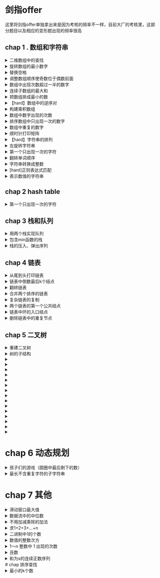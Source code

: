 
# 剑指offer

这里将剑指offer单独拿出来是因为考核的频率不一样，目前大厂的考核里，这部分题目以及相应的变形题出现的频率很高

## chap 1 . 数组和字符串

<details>
<summary> 二维数组中的查找</summary>

**描述**
        
在一个二维数组array中（每个一维数组的长度相同），每一行都按照从左到右递增的顺序排序，每一列都按照从上到下递增的顺序排序。请完成一个函数，输入这样的一个二维数组和一个整数，判断数组中是否含有该整数。
    [
    [1,2,8,9],
    [2,4,9,12],
    [4,7,10,13],
    [6,8,11,15]
    ]
    给定 target = 7，返回 true。
    给定 target = 3，返回 false。
    0 <= array.length <= 500
    0 <= array[0].length <= 500
    你能给出时间复杂度为O(m+n) 的解法吗？（n,m为矩阵的长和宽）

+ 示例1
 
    输入：
    7,[[1,2,8,9],[2,4,9,12],[4,7,10,13],[6,8,11,15]]

    返回值：true

   说明：存在7，返回true

+ 示例2

    输入：
    3,[[1,2,8,9],[2,4,9,12],[4,7,10,13],[6,8,11,15]]
    
    返回值：
    false
 
    说明：
        不存在3，返回false 

**思路**
其实这是个二维情况下的二分法，一般我们的一维情况下，二分法直接找的是数组中间的那个位置，但是现在在二维空间中，怎么找到中间那个位置呢？由于该二维数组具有规律性，从左到右逐渐变大，从上到下逐渐变大，因此我们可以类比，中间的那个位置其实就是在整个数组的最右上角的那个位置。有了这个关键点之后，后续的做法就和一维数组下的二分查找很类似了。算法的空间复杂度O(1),时间复杂度O(n+m)

**题解代码：**
```
 class Solution {
 public:
     bool Find(int target, vector > array) {
         int rows = array.size();
         if(rows == 0) {
             return true;
         }
         int cols = array[0].size();
         int i = 0,j = cols - 1;
         while(j >=0 && i < rows) {
             if(array[i][j] == target) {
                 return true;
             } else if(array[i][j] > target){
                 --j;
             } else {
                 ++i;
             }
         }
         return false;
     }
 };
 
```
</details>

<details>
<summary>旋转数组的最小数字</summary>
把一个数组最开始的若干个元素搬到数组的末尾，我们称之为数组的旋转。输入一个递增排序的数组的一个旋转，输出旋转数组的最小元素。例如，数组 [3,4,5,1,2] 为 [1,2,3,4,5] 的一个旋转，该数组的最小值为1。  

示例 1：

输入：[3,4,5,1,2]
输出：1
示例 2：

输入：[2,2,2,0,1]
输出：0

**思路**
我们考虑数组中的最后一个元素 x：在最小值右侧的元素，它们的值一定都小于等于 x；而在最小值左侧的元素，它们的值一定都大于等于 x。因此，我们可以根据这一条性质，通过二分查找的方法找出最小值。

在二分查找的每一步中，左边界为low，右边界为high，区间的中点为 pivot，最小值就在该区间内。我们将中轴元素 numbers[pivot] 与右边界元素 numbers[high] 进行比较，可能会有以下的三种情况：

第一种情况是 numbers[pivot]< numbers[high]。如下图所示，这说明numbers[pivot] 是最小值右侧的元素，因此我们可以忽略二分查找区间的右半部分。

第二种情况是 numbers[pivot]>numbers[high]。如下图所示，这说明 numbers[pivot] 是最小值左侧的元素，因此我们可以忽略二分查找区间的左半部分。

第三种情况是 numbers[pivot]==numbers[high]。如下图所示，由于重复元素的存在，我们并不能确定 numbers[pivot] 究竟在最小值的左侧还是右侧，因此我们不能莽撞地忽略某一部分的元素。我们唯一可以知道的是，由于它们的值相同，所以无论 numbers[high] 是不是最小值，都有一个它的「替代品」numbers[pivot]，因此我们可以忽略二分查找区间的右端点。


```
class Solution {
public:
    int minArray(vector<int>& numbers) {
        int low = 0;
        int high = numbers.size() - 1;
        //用开区间法，左闭右开
        while (low < high) {
            int pivot = low + (high - low) / 2;
            if (numbers[pivot] < numbers[high]) {
                high = pivot;
            }
            else if (numbers[pivot] > numbers[high]) {
                low = pivot + 1;
            }
            else {//这里主要是重复的元素出现的情况
                high -= 1;
            }
        }
        return numbers[low];
    }
};

```
</details>


<details>
<summary> 替换空格</summary>

**描述**

    请实现一个函数，将一个字符串中的每个空格替换成“%20”。例如，当字符串为We Are Happy.则经过替换之后的字符串为We%20Are%20Happy。
    给定的字符串长度不超过100。保证字符串中的字符为大写英文字母、小写英文字母和空格中的一种。
**示例1**
+ 输入：
        "We Are Happy"
+ 返回值：
        "We%20Are%20Happy"

**思路**

步骤为：扩容，移动。第一步扩容，可以再原数组中，也可以开辟一个新的string，个人觉得开辟一个新的string更省事些，先查看一下数组中的空格个数，然后在数组的末尾扩充相应的空间，此时遍历一遍，O(n)的复杂度。此时肯定不能从头开始移动，因为新增的空格是在后面，因而从后面往前进行移动。又是一个O(n)的时间复杂度。

**题解代码：**

```
    string replaceSpace(string s) {
         // write code here
         string ans;
         for(auto &c : s) {
             if(c == ' ') {
                 ans.append("%20");
             } else {
                 ans.push_back(c);
             }
         }
         return ans;
     }
     
```
</details>
<details>
<summary> 调整数组顺序使奇数位于偶数前面</summary>

**描述**

    输入一个整数数组，实现一个函数来调整该数组中数字的顺序，使得所有的奇数位于数组的前半部分，所有的偶数位于数组的后半部分，并保证奇数和奇数，偶数和偶数之间的相对位置不变。

**示例1**
+ 输入：
    [1,2,3,4]
+ 返回值
    [1,3,2,4]

**示例2**

+ 输入：
        [2,4,6,5,7]
+ 返回值：
        [5,7,2,4,6]
    
**思路：** 如果该题没有要保序，那么其实代码可以如下，和颜色分类的题目是类似的，但是这样的交换其实是不保序的，时间复杂度O(n),空间复杂度O(1)：
```
 class Solution {
 public:
 vector<int> exchange(vector<int>& nums) {
    int count = 0;
    for(int i = 0;i < nums.size();++i) {
        if(nums[i] %2 ) {
            swap(nums[count++],nums[i]);
        }
    }
    return nums;
    }
 };

``` 
    保序的情况，本题的核心在于一个思想，其实就是元素应该放置的位置，原本应该放置的位置，这个核心的思路就是冒泡排序中核心的思路。和颜色分类的问题也是类似的，这类问题本质来说就是按着原有的顺序进行排序。因为冒泡排序是保序的，所以直接拿过来用。这里有个trick，就是可以利用标志法来做冒泡，算法复杂度是O(n^2)。
    题解一：
```
    vector reOrderArray(vector& array) {
        // write code here
        int len = array.size();
        bool flag = true;
        while(flag) {
            flag = false;
            for(int i = 1;i < len ;++i) {
                //if(array[i-1] > array[i] ) {原始冒泡排序的判断条件
                if (array[i -1] % 2 == 0 && array[i] %2) {
                    flag = true;
                    swap(array[i-1],array[i]);
                }
            }
        }
        return array;
    }

    当然如果只关注时间复杂度的话，本题最简单的还是直接开辟出一个新的数组，时间复杂度O(n)，空间复杂度O(n)：
    vector reOrderArray(vector& array) {
        // write code here
        vector<int> ans;
        for(int i = 0;i < array.size();++i) {
            if(array[i] % 2 ) {
                ans.push_back(array[i]);
            }
        }
        for(int i = 0;i < array.size();++i) {
            if(array[i] % 2 == 0) {
                ans.push_back(array[i]);
            }
        }
        return ans;
    }
     
```
</details>

<details>
<summary>数组中出现次数超过一半的数字</summary>

数组中有一个数字出现的次数超过数组长度的一半，请找出这个数字。

你可以假设数组是非空的，并且给定的数组总是存在多数元素。

 
+ 示例 1:

    输入: [1, 2, 3, 2, 2, 2, 5, 4, 2]
输出: 2

限制：

1 <= 数组长度 <= 50000

```
class Solution {
public:
    int majorityElement(vector<int>& nums) {
        int len = nums.size();
        unordered_map<int,int> mp;
        for(int i = 0;i < len;++i) {
            mp[nums[i]]++;
            if(mp[nums[i]] > len / 2) {
                return nums[i];
            } 
        }
        return -1;
    }
};

```

</details>



<details>

<summary>连续子数组的最大和</summary>
输入一个整型数组，数组中的一个或连续多个整数组成一个子数组。求所有子数组的和的最大值。

要求时间复杂度为O(n)。

+ 示例1:

    输入: nums = [-2,1,-3,4,-1,2,1,-5,4]
    输出: 6
    解释: 连续子数组 [4,-1,2,1] 的和最大，为 6。
 
+ 提示：

    1 <= arr.length <= 10^5
    -100 <= arr[i] <= 100
**思路**
本题的解法很多，可以利用动态规划，也可以利用贪心

```
//贪心的解法
class Solution {
public:
    int maxSubArray(vector<int>& nums) {
        int len = nums.size();
        int max_val = INT_MIN;
        int sum = 0;
        for(int j =0;j < len;++j) {
            sum += nums[j];
            if(sum < nums[j]) {//一旦出现往右加，反而比原来的少，就直接以后续的值为结果
                sum = nums[j];
            } 
            max_val = sum > max_val ? sum : max_val;
        }
        return max_val;
    }
};

```

</details>


<details>
<summary>把数组排成最小的数</summary>
输入一个正整数数组，把数组里所有数字拼接起来排成一个数，打印能拼接出的所有数字中最小的一个。例如输入数组{3，32，321}，则打印出这三个数字能排成的最小数字为321323。

**思路**
本质上讲这个题目就是要做排序，只不过这里的排序需要题目要求的来

```
//利用sort函数，然后定义我们自己的排序
class Solution {
public:
    string minNumber(vector<int>& nums) {
        int len = nums.size();
        if(len == 0) {
            return "";
        }
        sort(nums.begin(),nums.end(),[] (int a,int b) {
            string A = std::to_string(a) + std::to_string(b);
            string B = std::to_string(b) + std::to_string(a);
            return A < B ;
        });
        string res;
        for(auto & num: nums) {
            res += std::to_string(num);
        }
        return res;
    }

};
//思路2，自己写快速排序的代码，然后再进行修改
```

</details>

<details>
<summary>【hard】数组中的逆序对</summary>
在数组中的两个数字，如果前面一个数字大于后面的数字，则这两个数字组成一个逆序对。输入一个数组,求出这个数组中的逆序对的总数P。并将P对1000000007取模的结果输出。 即输出P%1000000007。

+ 示例 1:

    输入: [7,5,6,4]
    输出: 5

输入描述：

题目保证输入的数组中没有的相同的数字

数据范围：

对于%50的数据,size<=10^4
对于%75的数据,size<=10^5
对于%100的数据,size<=2*10^5

**思路**
分治思想，采用归并排序的思路来处理，如下图，先分后治：

![分治法](https://github.com/facss/lzy2lcyDocs/blob/master/%E6%95%B0%E6%8D%AE%E7%BB%93%E6%9E%84%E5%92%8C%E7%AE%97%E6%B3%95/imgs/basis_35_1.png)

![basis_35_1.png](https://i.loli.net/2021/09/21/lmMUKTg9ecYdzf3.png)

先把数组分解成两个长度为2的子数组，再把这两个子数组分解成两个长度为1的子数组。接下来一边合并相邻的子数组，一边统计逆序对的数目。在第一对长度为1的子数组{7}、{5}中7>5，因此（7,5）组成一个逆序对。同样在第二对长度为1的子数组{6}，{4}中也有逆序对（6,4），由于已经统计了这两对子数组内部的逆序对，因此需要把这两对子数组进行排序，避免在之后的统计过程中重复统计。

```
class Solution {
public:
    int InversePairs(vector<int> data) {
        if(data.size() == 0){
            return 0;
        }
        // 排序的辅助数组
        vector<int> copy;
        for(int i = 0; i < data.size(); ++i){
            copy.push_back(data[i]);
        }
        return InversePairsCore(data, copy, 0, data.size() - 1) % 1000000007;
    }
    long InversePairsCore(vector<int> &data, vector<int> &copy, int begin, int end){
        // 如果指向相同位置，则没有逆序对。
        if(begin == end){
            copy[begin] = data[end];
            return 0;
        }
        // 求中点
        int mid = (end + begin) >> 1;
        // 使data左半段有序，并返回左半段逆序对的数目
        long leftCount = InversePairsCore(copy, data, begin, mid);
        // 使data右半段有序，并返回右半段逆序对的数目
        long rightCount = InversePairsCore(copy, data, mid + 1, end);
        
        int i = mid; // i初始化为前半段最后一个数字的下标
        int j = end; // j初始化为后半段最后一个数字的下标
        int indexcopy = end; // 辅助数组复制的数组的最后一个数字的下标
        long count = 0; // 计数，逆序对的个数，注意类型
        
        while(i >= begin && j >= mid + 1){
            if(data[i] > data[j]){//进行合并的时候需要计算一下逆序的结果
                copy[indexcopy--] = data[i--];//在进行右边的数据合并的时候要记得把逆序数加和
                count += j - mid;//利用下标进行累加
            }
            else{
                copy[indexcopy--] = data[j--];
            }
        }
        //一旦出现前面的数组比后面的数组长，则把剩余的结果拷贝过去
        for(;i >= begin; --i){
            copy[indexcopy--] = data[i];
        }
        //这里是后面的数组比前面的数组长
        for(;j >= mid + 1; --j){
            copy[indexcopy--] = data[j];
        }
        return leftCount + rightCount + count;
    }
};

```
</details>

<details>
<summary>构建乘积数组</summary>
给定一个数组A[0,1,...,n-1],请构建一个数组B[0,1,...,n-1],其中B中的元素B[i]=A[0]*A[1]*...*A[i-1]*A[i+1]*...*A[n-1]。不能使用除法。

**思路**
本题可以绘制相应的二纬表格进行推理,构造出来两个数组，然后分别相乘即可。

```
class Solution {
public:
    vector<int> constructArr(vector<int>& a) {
        int len = a.size();
        if(len == 0) {
            return {};
        }
        vector<int> arr1(a.begin(),a.end()),arr2(a.begin(),a.end()),res;
        arr1[0] = 1;
        arr2[len - 1] = 1;
        for(int i = 1;i < len ;++i) {
            arr1[i] = arr1[i-1] * a[i-1];
            arr2[len - 1 - i] = arr2[len - i] * a[len - i];
        }

        for(int i = 0;i < len;++i) {
            res.push_back(arr1[i] * arr2[i]);
        }
        return res;
    }
};

```
</details>

<details>
<summary>数组中数字出现的次数</summary>

一个整型数组 nums 里除两个数字之外，其他数字都出现了两次。请写程序找出这两个只出现一次的数字。要求时间复杂度是O(n)，空间复杂度是O(1)。
 
示例 1：

输入：nums = [4,1,4,6]
输出：[1,6] 或 [6,1]
示例 2：

输入：nums = [1,2,10,4,1,4,3,3]
输出：[2,10] 或 [10,2]
**思路**
让我们先来考虑一个比较简单的问题：
如果除了一个数字以外，其他数字都出现了两次，那么如何找到出现一次的数字？
答案很简单：全员进行异或操作即可。考虑异或操作的性质：对于两个操作数的每一位，相同结果为 00，不同结果为 11。那么在计算过程中，成对出现的数字的所有位会两两抵消为 00，最终得到的结果就是那个出现了一次的数字。
那么这一方法如何扩展到找出两个出现一次的数字呢？
如果我们可以把所有数字分成两组，使得：
两个只出现一次的数字在不同的组中；
相同的数字会被分到相同的组中。
那么对两个组分别进行异或操作，即可得到答案的两个数字。这是解决这个问题的关键。
那么如何实现这样的分组呢？

​
在实际操作的过程中，我们拿到序列的异或和 xx之后，对于这个「位」是可以任取的，只要它满足 x_i = 1x 
i=1。但是为了方便，这里的代码选取的是「不为 00 的最低位」，当然你也可以选择其他不为 0 的位置。


**算法**

先对所有数字进行一次异或，得到两个出现一次的数字的异或值。
在异或结果中找到任意为 1 的位。

根据这一位对所有的数字进行分组。

在每个组内进行异或操作，得到两个数字。

```
class Solution {
public:
    vector<int> singleNumbers(vector<int>& nums) {
        int ret = 0;
        for (int n : nums)
            ret ^= n;//全员亦或，找到目标的a和b的亦或结果
        int div = 1;
        while ((div & ret) == 0)//二进制中，找到第一位不是0的，核心要点就是要区分出b和a
            div <<= 1;
        int a = 0, b = 0;
        for (int n : nums)//最后再根据该位是否为0将全员分为两组
            if (div & n)
                a ^= n;
            else
                b ^= n;
        return vector<int>{a, b};
    }
};


```

变形题：在一个数组 nums 中除一个数字只出现一次之外，其他数字都出现了三次。请找出那个只出现一次的数字。

+ 示例 1：

    输入：nums = [3,4,3,3]
    输出：4
    
+ 示例 2：

    输入：nums = [9,1,7,9,7,9,7]
    输出：1

```
class Solution {
public:
    int singleNumber(vector<int>& nums) {
        unordered_map<int,int> mp;
        for(auto& num : nums) {
            mp[num]++;
        }
        for(auto& [k,v]: mp) {
            if(v == 1) {
                return k;
            } 
        }
        return -1;
    }
};

```
</details>
<details>

<summary>排序数组中只出现一次的数字</summary>

给定一个只包含整数的有序数组 nums ，每个元素都会出现两次，唯有一个数只会出现一次，请找出这个唯一的数字。

+ 示例 1:

    输入: nums = [1,1,2,3,3,4,4,8,8]
    输出: 2

+ 示例 2:

输入: nums =  [3,3,7,7,10,11,11]
输出: 10

提示:

1 <= nums.length <= 105
0 <= nums[i] <= 105

```
O(n)的解法,利用亦或
class Solution {
public:
    int singleNonDuplicate(vector<int>& nums) {
        int ret = 0;
        for(auto & num : nums) {
            ret ^= num;
        }
        return ret;
    }
};
```
![tupian](https://pic.leetcode-cn.com/1630467212-hQBvAE-3c432ff0c7741e9f215c187bdd326da.jpg)

要求O(logn)时间复杂度，就用二分查找，不过这里的二分要按照两个数字作为一对，因为由于单个数字的介入，导致了数据出现了一对中有不一致的情况，如果没有单个数字，那么每一对数据都是完全一样的，也即是说我们只要找到了不一致的第一对数组，就可以得到结果。
```
class Solution {
public:
    int singleNonDuplicate(vector<int>& nums) {
        int len = nums.size();
        int left = 0, right = len / 2 -1 ;//这里是以一对作为一组元素
        while(left <= right) {//利用闭区间来做
            int mid = left + (right - left) / 2;
            int i = 2 * mid;//一对数据的左边
            if(nums[i] != nums[i + 1]) {
                if(i == 0 || nums[i-1] == nums[i-2]) {//找到了第一个不同的位置
                    return nums[i];
                }
                right = mid - 1;
            } else {
                left = mid + 1;
            }
        }
        return nums.back();
    }
};
```
</details>

<details>
<summary>数组中重复的数字</summary>
找出数组中重复的数字。


在一个长度为 n 的数组 nums 里的所有数字都在 0～n-1 的范围内。数组中某些数字是重复的，但不知道有几个数字重复了，也不知道每个数字重复了几次。请找出数组中任意一个重复的数字。

示例 1：

输入：
[2, 3, 1, 0, 2, 5, 3]
输出：2 或 3 

```
class Solution {
public:
    int countRange(vector<int> nums, int left,int right) {
        int len = nums.size();
        if(len== 0) {
            return 0;
        }
        int count = 0;
        for(int i =0;i < len;++i) {
            if(nums[i] >= left && nums[i] <= right) {
                ++count;
            }
        }
        return count;
    }
    int findRepeatNumber(vector<int>& nums) {
        //题解1，要求时间最佳，空间次要，数组位置不可移动，则用hashmap, 时间复杂度o(n),空间复杂度o(n)
        /*
        unordered_map<int,int> mp;
        for(auto& num:nums) {
            if(mp.count(num)) {
                return num;
            } else {
                mp[num]++;
            }
        }
        return -1;
        */
        //解法2，要求空间最佳，时间不能太差，数组位置可移动，先用排序，再判断相邻的元素是否想相等
        //时间复杂度o(nlogn),空间复杂度o(1)
        /*
        sort(nums.begin(),nums.end());
        for(int i = 0;i < nums.size()-1; ++i) {
            if(nums[i] == nums[i+1] ) {
                return nums[i];
            }
        }
        return -1;*/
        //解法3.空间复杂度o(1),时间复杂度o(n),数组可以移动，不用额外分配内存
        //i表示索引下标就是应该放置的位置， nums[i]表示数组索引下的元素，nums[nums[i]]表示数组nums[i]应该放置的位置
        //nums[i]是自家的萝卜，nums[nums[i]]是别人家的萝卜,i是原本自家的萝卜应该有的样子
        /*
        for(int i = 0;i < nums.size();++i) {
            while(nums[i] != i) {
                if(nums[i] == nums[nums[i]]) {
                    return nums[i];
                }
                swap(nums[i],nums[nums[i]]);
            }
        }
        return -1;
        */
        //解法4.如果要求空间复杂度o(1)，空间复杂度O(nlogn),不能移动数组,用二分法
        int left = 1,right = nums.size() - 1;
        while(left <= right) {
            int mid = ((right - left) >> 1) + left;
            int count = countRange(nums,left,mid);
            if(left == right) {
                if(count > 1) {
                    return left;
                } else {
                    break;
                }
            }
            if(count > (mid - left + 1)) {
                right = mid;
            } else {
                left = mid + 1;
            }
        }
        return -1;
         
    }
};
```
</details>

<details>
<summary> 顺时针打印矩阵</summary>

**描述**

输入一个矩阵，按照从外向里以顺时针的顺序依次打印出每一个数字，例如，如果输入如下4 X 4矩阵：
        [[1,2,3,4],[5,6,7,8],[9,10,11,12],[13,14,15,16]]
    则依次打印出数字
        [1,2,3,4,8,12,16,15,14,13,9,5,6,7,11,10]
**示例1**

+ 输入：

    [[1,2],[3,4]]

+ 返回值：

    [1,2,4,3]

思路：本题主要就是一个模拟过程，首先需要注意的是数据的规模问题，有些情况是可能出现一行或者一列的，实际上出现逆向遍历是因为出现了多行或者多列的情况，例如从右到左是因为出现了多行的情况，以及从下到上是因为出现了多列，那么一旦只有一行，那么就无需从下到上，只有一列也不需要反向再回去从右到左。整体遍历的时候需要注意边界的情况。
    题解代码:
```
class Solution {
public:
    vector printMatrix(vector > matrix) {
        int rows = matrix.size();
        if(rows == 0) {
            return {};
        }
        int cols = matrix[0].size();
        vector<int> res;
        if(rows == 0 || cols == 0) {
            return res;
        }
        int left = 0,right = cols - 1,top = 0,bottom = rows - 1;
        while(left <= right && top <= bottom) {
            //left to right,区间范围[left,right]
            for(int i = left;i <= right;++i) {
                res.push_back(matrix[top][i]);
            }
            //top to bottom 区间范围(top,bottom]
            for(int i = top + 1;i <= bottom;++i) {
                res.push_back(matrix[i][right]);
            }
            //right to left 区间范围 (right,left]
            if (top != bottom) {//避免
                for(int i = right - 1;i >= left;--i) {
                    res.push_back(matrix[bottom][i]);
                    }
            }
            //bottom to top (bottom,top)
            if (left != right) {
                for(int i = bottom - 1;i > top;--i) {
                    res.push_back(matrix[i][left]);
                    }
            }
            ++top;++left;--right;--bottom;        
        }
        return res;
    }
};
     
```  
</details>

<details>
<summary>【hard】字符串的排列</summary>
输入一个字符串，打印出该字符串中字符的所有排列。

你可以以任意顺序返回这个字符串数组，但里面不能有重复元素。

+ 示例:

    输入：s = "abc"
    输出：["abc","acb","bac","bca","cab","cba"]

**需要用到回溯法**

```
class Solution {
public:
    vector<string> rec;
    vector<int> vis;

    void backtrack(const string& s, int i, int n, string& perm) {
        if (i == n) {
            rec.push_back(perm);
            return;
        }
        for (int j = 0; j < n; j++) {
            if (vis[j] || (j > 0 && !vis[j - 1] && s[j - 1] == s[j])) {
                continue;
            }
            vis[j] = true;
            perm.push_back(s[j]);
            backtrack(s, i + 1, n, perm);
            perm.pop_back();
            vis[j] = false;
        }
    }

    vector<string> permutation(string s) {
        int n = s.size();
        vis.resize(n);
        sort(s.begin(), s.end());
        string perm;
        backtrack(s, 0, n, perm);
        return rec;
    }
};
```
</details>

<details>
<summary>左旋转字符串</summary>

字符串的左旋转操作是把字符串前面的若干个字符转移到字符串的尾部。请定义一个函数实现字符串左旋转操作的功能。比如，输入字符串"abcdefg"和数字2，该函数将返回左旋转两位得到的结果"cdefgab"。

+ 示例 1：

    输入: s = "abcdefg", k = 2
    输出: "cdefgab"

+ 示例 2：

    输入: s = "lrloseumgh", k = 6
    输出: "umghlrlose"

```
class Solution {
public:
    string reverseLeftWords(string s, int n) {
        reverse(s.begin(),s.begin() + n);
        reverse(s.begin() + n,s.end());
        reverse(s.begin(),s.end());
        return s;
    }
};
```

</details>

<details>
<summary>第一个只出现一次的字符</summary>
在字符串 s 中找出第一个只出现一次的字符。如果没有，返回一个单空格。 s 只包含小写字母。

示例 1:

输入：s = "abaccdeff"
输出：'b'
示例 2:

输入：s = "" 
输出：' '

```
class Solution {
public:
    char firstUniqChar(string s) {
        unordered_map<char,int> mp;
        for(auto & c : s) {
            mp[c]++;
        }
        for(auto & c : s) {
            if(mp[c] == 1) {
                return c;
            }
        }
        return ' ';
    }
};
```
</details>

<details>
<summary>翻转单词顺序</summary>
输入一个英文句子，翻转句子中单词的顺序，但单词内字符的顺序不变。为简单起见，标点符号和普通字母一样处理。例如输入字符串"I am a student. "，则输出"student. a am I"。

+ 示例 1：

    输入: "the sky is blue"
    输出: "blue is sky the"
+ 示例 2：

    输入: "  hello world!  "
    输出: "world! hello"
    解释: 输入字符串可以在前面或者后面包含多余的空格，但是反转后的字符不能包括。
+ 示例 3：

    输入: "a good   example"
    输出: "example good a"
    解释: 如果两个单词间有多余的空格，将反转后单词间的空格减少到只含一个。

```
class Solution {
public:
    string reverseWords(string s) {
        stack<string> st;
        int len = s.size();
        string tmp_s;
        for(int i = 0;i <= len;++i) {   
            if(s[i] != ' ' && s[i] != '\0') {
                tmp_s += s[i];
            } else {
                st.push(tmp_s);
                tmp_s="";
            }
        }
        string res;
        while(!st.empty()) {
            string ss = st.top();
            if (ss=="") {
                st.pop();
                continue;
            }
            res += ss + ' ';
            st.pop();
        }
        res.pop_back();
        return res;
    }
};
```
</details>

<details>
<summary>字符串转换成整数</summary>
写一个函数 StrToInt，实现把字符串转换成整数这个功能。不能使用 atoi 或者其他类似的库函数。 

首先，该函数会根据需要丢弃无用的开头空格字符，直到寻找到第一个非空格的字符为止。

当我们寻找到的第一个非空字符为正或者负号时，则将该符号与之后面尽可能多的连续数字组合起来，作为该整数的正负号；假如第一个非空字符是数字，则直接将其与之后连续的数字字符组合起来，形成整数。

该字符串除了有效的整数部分之后也可能会存在多余的字符，这些字符可以被忽略，它们对于函数不应该造成影响。

注意：假如该字符串中的第一个非空格字符不是一个有效整数字符、字符串为空或字符串仅包含空白字符时，则你的函数不需要进行转换。

在任何情况下，若函数不能进行有效的转换时，请返回 0。

说明：

假设我们的环境只能存储 32 位大小的有符号整数，那么其数值范围为 [−231,  231 − 1]。如果数值超过这个范围，请返回  INT_MAX (231 − 1) 或 INT_MIN (−231) 。

+ 示例 1:

    输入: "42"
    输出: 42
+ 示例 2:

    输入: "   -42"
    输出: -42
    解释: 第一个非空白字符为 '-', 它是一个负号。
         我们尽可能将负号与后面所有连续出现的数字组合起来，最后得到 -42 。
+ 示例 3:

    输入: "4193 with words"
    输出: 4193
    解释: 转换截止于数字 '3' ，因为它的下一个字符不为数字。
+ 示例 4:

    输入: "words and 987"
    输出: 0
    解释: 第一个非空字符是 'w', 但它不是数字或正、负号。
        因此无法执行有效的转换。
+ 示例 5:

    输入: "-91283472332"
    输出: -2147483648
    解释: 数字 "-91283472332" 超过 32 位有符号整数范围。 
         因此返回 INT_MIN (−231) 。

```
class Solution {
public:
    int strToInt(string str) {
        if(str.empty()) return 0;
        if(str[0] >= 'a' && str[0] <= 'z') {
            return 0;
        }
        int i = 0;//索引下标
        long res = 0;
        //空格
        while(str[i] == ' ') {
            ++i;
        }
        int sign = 1;
        //负号
        if(str[i] == '-') {
            sign = -1;
            ++i;
        } else if (str[i] == '+') {//正符号
            ++i;
        }
        //正式循环
        while(i < str.size()) {
            if(str[i] >= '0' && str[i] <= '9') {
                res = res * 10 + sign * (str[i] - '0');
                //超出范围就停止循环,防止溢出
                if(res > INT_MAX) {
                    return INT_MAX;
                } else if (res < INT_MIN) {
                    return INT_MIN;
                }
            } else {
                return res;//只要遇到不是数字的就停止循环
            }
            i++;
        }
        return res;
    }
};
```

</details>

<details>
<summary>[hard]正则表达式匹配</summary>

请实现一个函数用来匹配包含'. '和'*'的正则表达式。模式中的字符'.'表示任意一个字符，而'*'表示它前面的字符可以出现任意次（含0次）。在本题中，匹配是指字符串的所有字符匹配整个模式。例如，字符串"aaa"与模式"a.a"和"ab*ac*a"匹配，但与"aa.a"和"ab*a"均不匹配。

+ 示例 1:

    输入:
    s = "aa"
    p = "a"
    输出: false
    解释: "a" 无法匹配 "aa" 整个字符串。
+ 示例 2:

    输入:
    s = "aa"
    p = "a*"
    输出: true
    解释: 因为 '*' 代表可以匹配零个或多个前面的那一个元素, 在这里前面的元素就是 'a'。因此，字符串 "aa" 可被视为 'a' 重复了一次。
+ 示例 3:

    输入:
    s = "ab"
    p = ".*"
    输出: true
    解释: ".*" 表示可匹配零个或多个（'*'）任意字符（'.'）。
+ 示例 4:

    输入:
    s = "aab"
    p = "c*a*b"
    输出: true
    解释: 因为 '*' 表示零个或多个，这里 'c' 为 0 个, 'a' 被重复一次。因此可以匹配字符串 "aab"。
+ 示例 5:

    输入:
    s = "mississippi"
    p = "mis*is*p*."
    输出: false
    s 可能为空，且只包含从 a-z 的小写字母。
    p 可能为空，且只包含从 a-z 的小写字母以及字符 . 和 *，无连续的 '*'。

```
class Solution {
public:
    bool isMatch(string s, string p) {
        int m = s.size();
        int n = p.size();

        auto matches = [&](int i, int j) {
            if (i == 0) {
                return false;
            }
            if (p[j - 1] == '.') {
                return true;
            }
            return s[i - 1] == p[j - 1];
        };

        vector<vector<int>> f(m + 1, vector<int>(n + 1));
        f[0][0] = true;
        for (int i = 0; i <= m; ++i) {
            for (int j = 1; j <= n; ++j) {
                if (p[j - 1] == '*') {
                    f[i][j] |= f[i][j - 2];
                    if (matches(i, j - 1)) {
                        f[i][j] |= f[i - 1][j];
                    }
                }
                else {
                    if (matches(i, j)) {
                        f[i][j] |= f[i - 1][j - 1];
                    }
                }
            }
        }
        return f[m][n];
    }
};

```
</details>

<details>
<summary>表示数值的字符串</summary>

请实现一个函数用来判断字符串是否表示数值（包括整数和小数）。

数值（按顺序）可以分成以下几个部分：

若干空格
一个 小数 或者 整数
（可选）一个 'e' 或 'E' ，后面跟着一个 整数
若干空格
小数（按顺序）可以分成以下几个部分：

（可选）一个符号字符（'+' 或 '-'）
下述格式之一：
至少一位数字，后面跟着一个点 '.'
至少一位数字，后面跟着一个点 '.' ，后面再跟着至少一位数字
一个点 '.' ，后面跟着至少一位数字
整数（按顺序）可以分成以下几个部分：

（可选）一个符号字符（'+' 或 '-'）
至少一位数字
部分数值列举如下：

["+100", "5e2", "-123", "3.1416", "-1E-16", "0123"]
部分非数值列举如下：

["12e", "1a3.14", "1.2.3", "+-5", "12e+5.4"]
 

+ 示例 1：

    输入：s = "0"
    输出：true
+ 示例 2：

    输入：s = "e"
    输出：false
+ 示例 3：

    输入：s = "."
    输出：false
+ 示例 4：

    输入：s = "    .1  "
    输出：true
 
提示：

1 <= s.length <= 20
s 仅含英文字母（大写和小写），数字（0-9），加号 '+' ，减号 '-' ，空格 ' ' 或者点 '.' 。

**思路**
确定有限状态自动机
预备知识

确定有限状态自动机（以下简称「自动机」）是一类计算模型。它包含一系列状态，这些状态中：

有一个特殊的状态，被称作「初始状态」。
还有一系列状态被称为「接受状态」，它们组成了一个特殊的集合。其中，一个状态可能既是「初始状态」，也是「接受状态」。
起初，这个自动机处于「初始状态」。随后，它顺序地读取字符串中的每一个字符，并根据当前状态和读入的字符，按照某个事先约定好的「转移规则」，从当前状态转移到下一个状态；当状态转移完成后，它就读取下一个字符。当字符串全部读取完毕后，如果自动机处于某个「接受状态」，则判定该字符串「被接受」；否则，判定该字符串「被拒绝」。

注意：如果输入的过程中某一步转移失败了，即不存在对应的「转移规则」，此时计算将提前中止。在这种情况下我们也判定该字符串「被拒绝」。

一个自动机，总能够回答某种形式的「对于给定的输入字符串 S，判断其是否满足条件 P」的问题。在本题中，条件 P 即为「构成合法的表示数值的字符串」。

自动机驱动的编程，可以被看做一种暴力枚举方法的延伸：它穷尽了在任何一种情况下，对应任何的输入，需要做的事情。

自动机在计算机科学领域有着广泛的应用。在算法领域，它与大名鼎鼎的字符串查找算法「KMP」算法有着密切的关联；在工程领域，它是实现「正则表达式」的基础。

问题描述：
在 C++ 文档 中，描述了一个合法的数值字符串应当具有的格式。具体而言，它包含以下部分：

符号位，即 ++、-− 两种符号
整数部分，即由若干字符 0-90−9 组成的字符串
小数点
小数部分，其构成与整数部分相同
指数部分，其中包含开头的字符 \text{e}e（大写小写均可）、可选的符号位，和整数部分
相比于 C++ 文档而言，本题还有一点额外的不同，即允许字符串首末两端有一些额外的空格。

在上面描述的五个部分中，每个部分都不是必需的，但也受一些额外规则的制约，如：

如果符号位存在，其后面必须跟着数字或小数点。
小数点的前后两侧，至少有一侧是数字。

根据上面的描述，现在可以定义自动机的「状态集合」了。那么怎么挖掘出所有可能的状态呢？一个常用的技巧是，用「当前处理到字符串的哪个部分」当作状态的表述。根据这一技巧，不难挖掘出所有状态：

起始的空格
符号位
整数部分
左侧有整数的小数点
左侧无整数的小数点（根据前面的第二条额外规则，需要对左侧有无整数的两种小数点做区分）
小数部分
字符 \text{e}e
指数部分的符号位
指数部分的整数部分
末尾的空格
下一步是找出「初始状态」和「接受状态」的集合。根据题意，「初始状态」应当为状态 1，而「接受状态」的集合则为状态 3、状态 4、状态 6、状态 9 以及状态 10。换言之，字符串的末尾要么是空格，要么是数字，要么是小数点，但前提是小数点的前面有数字。

最后，需要定义「转移规则」。结合数值字符串应当具备的格式，将自动机转移的过程以图解的方式表示出来：


```
class Solution {
public:
    enum State {
        STATE_INITIAL,
        STATE_INT_SIGN,
        STATE_INTEGER,
        STATE_POINT,
        STATE_POINT_WITHOUT_INT,
        STATE_FRACTION,
        STATE_EXP,
        STATE_EXP_SIGN,
        STATE_EXP_NUMBER,
        STATE_END
    };

    enum CharType {
        CHAR_NUMBER,
        CHAR_EXP,
        CHAR_POINT,
        CHAR_SIGN,
        CHAR_SPACE,
        CHAR_ILLEGAL
    };

    CharType toCharType(char ch) {
        if (ch >= '0' && ch <= '9') {
            return CHAR_NUMBER;
        } else if (ch == 'e' || ch == 'E') {
            return CHAR_EXP;
        } else if (ch == '.') {
            return CHAR_POINT;
        } else if (ch == '+' || ch == '-') {
            return CHAR_SIGN;
        } else if (ch == ' ') {
            return CHAR_SPACE;
        } else {
            return CHAR_ILLEGAL;
        }
    }

    bool isNumber(string s) {
        unordered_map<State, unordered_map<CharType, State>> transfer{
            {
                STATE_INITIAL, {
                    {CHAR_SPACE, STATE_INITIAL},
                    {CHAR_NUMBER, STATE_INTEGER},
                    {CHAR_POINT, STATE_POINT_WITHOUT_INT},
                    {CHAR_SIGN, STATE_INT_SIGN}
                }
            }, {
                STATE_INT_SIGN, {
                    {CHAR_NUMBER, STATE_INTEGER},
                    {CHAR_POINT, STATE_POINT_WITHOUT_INT}
                }
            }, {
                STATE_INTEGER, {
                    {CHAR_NUMBER, STATE_INTEGER},
                    {CHAR_EXP, STATE_EXP},
                    {CHAR_POINT, STATE_POINT},
                    {CHAR_SPACE, STATE_END}
                }
            }, {
                STATE_POINT, {
                    {CHAR_NUMBER, STATE_FRACTION},
                    {CHAR_EXP, STATE_EXP},
                    {CHAR_SPACE, STATE_END}
                }
            }, {
                STATE_POINT_WITHOUT_INT, {
                    {CHAR_NUMBER, STATE_FRACTION}
                }
            }, {
                STATE_FRACTION,
                {
                    {CHAR_NUMBER, STATE_FRACTION},
                    {CHAR_EXP, STATE_EXP},
                    {CHAR_SPACE, STATE_END}
                }
            }, {
                STATE_EXP,
                {
                    {CHAR_NUMBER, STATE_EXP_NUMBER},
                    {CHAR_SIGN, STATE_EXP_SIGN}
                }
            }, {
                STATE_EXP_SIGN, {
                    {CHAR_NUMBER, STATE_EXP_NUMBER}
                }
            }, {
                STATE_EXP_NUMBER, {
                    {CHAR_NUMBER, STATE_EXP_NUMBER},
                    {CHAR_SPACE, STATE_END}
                }
            }, {
                STATE_END, {
                    {CHAR_SPACE, STATE_END}
                }
            }
        };

        int len = s.length();
        State st = STATE_INITIAL;

        for (int i = 0; i < len; i++) {
            CharType typ = toCharType(s[i]);
            if (transfer[st].find(typ) == transfer[st].end()) {
                return false;
            } else {
                st = transfer[st][typ];
            }
        }
        return st == STATE_INTEGER || st == STATE_POINT || st == STATE_FRACTION || st == STATE_EXP_NUMBER || st == STATE_END;
    }
};


```
</details>

## chap 2 hash table

<details>
<summary>第一个只出现一次的字符</summary>
在字符串 s 中找出第一个只出现一次的字符。如果没有，返回一个单空格。 s 只包含小写字母。

+ 示例 1:

输入：s = "abaccdeff"
输出：'b'

+ 示例 2:

输入：s = "" 
输出：' '

```
class Solution {
public:
    char firstUniqChar(string s) {
        unordered_map<char,int> mp;
        for(auto & c : s) {
            mp[c]++;
        }
        for(auto & c : s) {
            if(mp[c] == 1) {
                return c;
            }
        }
        return ' ';
    }
};
```

</details>

## chap 3 栈和队列

<details>
<summary>用两个栈实现队列</summary>
用两个栈实现一个队列。队列的声明如下，请实现它的两个函数 appendTail 和 deleteHead ，分别完成在队列尾部插入整数和在队列头部删除整数的功能。(若队列中没有元素，deleteHead 操作返回 -1 )

+ 示例 1：

    输入：
    ["CQueue","appendTail","deleteHead","deleteHead"]
    [[],[3],[],[]]
    输出：[null,null,3,-1]
+ 示例 2：

    输入：
    ["CQueue","deleteHead","appendTail","appendTail","deleteHead","deleteHead"]
    [[],[],[5],[2],[],[]]
    输出：[null,-1,null,null,5,2]

```
class CQueue {
public:
    CQueue() {
        while(!s1.empty()) {
            s1.pop();
        }
        while(!s2.empty()) {
            s2.pop();
        }
    }
    
    void appendTail(int value) {
        s1.push(value);
    }
    
    int deleteHead() {
        if(s2.empty()) {
            while(!s1.empty()) {
                s2.push(s1.top());
                s1.pop();
            }
        }
        if(s2.empty()) {
            return -1;
        } else {
            int res = s2.top();
            s2.pop();
            return res;
        }
    }

private:
    stack<int> s1;
    stack<int> s2;
};

/**
 * Your CQueue object will be instantiated and called as such:
 * CQueue* obj = new CQueue();
 * obj->appendTail(value);
 * int param_2 = obj->deleteHead();
 */
```

</details>

<details>
<summary>包含min函数的栈</summary>

**描述**

 定义栈的数据结构，请在该类型中实现一个能够得到栈中所含最小元素的min函数，并且调用 min函数、push函数 及 pop函数 的时间复杂度都是 O(1)
    push(value):将value压入栈中
    pop():弹出栈顶元素
    top():获取栈顶元素
    min():获取栈中最小元素
    
+ 示例:

        输入:    ["PSH-1","PSH2","MIN","TOP","POP","PSH1","TOP","MIN"]
        输出:    -1,2,1,-1
    
+ 解析:
        "PSH-1"表示将-1压入栈中，栈中元素为-1
        "PSH2"表示将2压入栈中，栈中元素为2，-1
        “MIN”表示获取此时栈中最小元素==>返回-1
        "TOP"表示获取栈顶元素==>返回2
        "POP"表示弹出栈顶元素，弹出2，栈中元素为-1
        "PSH-1"表示将1压入栈中，栈中元素为1，-1
        "TOP"表示获取栈顶元素==>返回1
        “MIN”表示获取此时栈中最小元素==>返回-1
    
**题解：**
```
     class Solution {
     public:
         void push(int value) {
             s.push(value);
             if(!m.empty()) {
                 m.push(value< m.top() ? value : m.top());
             } else {
                 m.push(value);
             }
         }
         void pop() {
             s.pop();
             m.pop();
         }
         int top() {
             return s.top();
         }
         int min() {
             return m.top();
         }
     private:
         stack<int> s ;
         stack<int> m;
     };
```
</details>

<details>
<summary>栈的压入、弹出序列</summary>

**描述**

    输入两个整数序列，第一个序列表示栈的压入顺序，请判断第二个序列是否可能为该栈的弹出顺序。假设压入栈的所有数字均不相等。例如序列1,2,3,4,5是某栈的压入顺序，序列4,5,3,2,1是该压栈序列对应的一个弹出序列，但4,3,5,1,2就不可能是该压栈序列的弹出序列。（注意：这两个序列的长度是相等的）
    
+ 示例1
    输入：
    [1,2,3,4,5],[4,3,5,1,2]
    返回值：
    false
    
题解：
```
 class Solution {
 public:
     bool IsPopOrder(vector<int> pushV,vector<int> popV) {
         if(pushV.size() == 0 ) {
             return false;
         }
         vector<int> stack;
         for(int i = 0,j=0;i < pushV.size();) {
             stack.push_back(pushV[i++]);
             while(j < popV.size() && stack.back() == popV[j]) {
                 stack.pop_back();
                 j++;
             }
         }
         return stack.empty();
     }
 };
 
```
</details>

## chap 4 链表

<details>
<summary>从尾到头打印链表</summary>
输入一个链表的头节点，从尾到头反过来返回每个节点的值（用数组返回）。

+ 示例 1：

    输入：head = [1,3,2]
    输出：[2,3,1]


解法1，遍历链表，存到数组中，然后翻转数组
```
/**
 * Definition for singly-linked list.
 * struct ListNode {
 *     int val;
 *     ListNode *next;
 *     ListNode(int x) : val(x), next(NULL) {}
 * };
 */
class Solution {
public:
    vector<int> reversePrint(ListNode* head) {
        vector<int> res;
        while(head) {
            res.push_back(head->val);
            head = head -> next;
        }
        int len = res.size();
        for(int i = 0;i < len /2;++i) {
            swap(res[i],res[len - 1 - i]);
        }
        return res;
    }
};
```
解法2，反转链表，然后遍历链表到数组中
```
/**
 * Definition for singly-linked list.
 * struct ListNode {
 *     int val;
 *     ListNode *next;
 *     ListNode(int x) : val(x), next(NULL) {}
 * };
 */
class Solution {
public:
    vector<int> reversePrint(ListNode* head) {
        vector<int> res;
        ListNode * prev = nullptr;
        ListNode * cur = head;
        while(cur) {
            ListNode * tmp = cur->next;//切记，存的是后面的节点
            cur->next = prev;
            prev = cur;
            cur = tmp;
        }
        ListNode * now_node = prev;
        while(now_node) {
            res.push_back(now_node->val);
            now_node = now_node->next;
        }
        return res;
    }
};
```

</details>

<details>
<summary>链表中倒数最后k个结点</summary>

描述

    输入一个长度为n的链表，设链表中的元素的值为ai，输出一个链表，该输出链表包含原链表中从倒数第k个结点至尾节点的全部节点。如果该链表长度小于k，请返回一个长度为 0 的链表。
    
+ 示例1

    输入：
    {1,2,3,4,5},3
    返回值：
    {3,4,5}

+ 示例2

    输入：
    {2},8
    返回值：
    {}

**思路：**

    本质上来说，这个还是个模拟的过程，解法1可以先遍历一遍，看看链表的长度len，然后减去k后得到len-k， 最后再遍历到len-k得到最后的结果。解法2,可以先走k步，然后再通过另一个指针同时走，以第二个指针的结果返回，这样不需要重复走，时间复杂度是严格的O(n)

解法1
```
     /**
      * struct ListNode {
              *    int val;
              *    struct ListNode next;
              *    ListNode(int x) : val(x), next(nullptr) {}
      * };
      */
     class Solution {
     public:
         /*
          * 代码中的类名、方法名、参数名已经指定，请勿修改，直接返回方法规定的值即可
          *
          * 
          * @param pHead ListNode类 
          * @param k int整型 
          * @return ListNode类
          /
         ListNode FindKthToTail(ListNode* pHead, int k) {
             // write code here
             ListNode * pTmp = pHead;
             
            int len = 0;
            while(pTmp) {
                ++len;
                pTmp = pTmp->next;
            }
            int count = len - k;
            if(len < k) {
                return NULL;
            }
            while(count--) {
                pHead = pHead->next;
            }
            return pHead;
         }
     };
    解法2：
     /**
      * struct ListNode {
              *    int val;
              *    struct ListNode next;
              *    ListNode(int x) : val(x), next(nullptr) {}
      * };
      */
     class Solution {
     public:
         /*
          * 代码中的类名、方法名、参数名已经指定，请勿修改，直接返回方法规定的值即可
          *
          * 
          * @param pHead ListNode类 
          * @param k int整型 
          * @return ListNode类
          /
         ListNode FindKthToTail(ListNode* pHead, int k) {
             // write code here
             ListNode * pTmp1 = pHead;
             
            ListNode* pTmp2 = pHead;
            while(k && pTmp1 != NULL) {
                --k;
                pTmp1 = pTmp1->next;
            }
            if(k) {//如果k没有减为0，说明数据长度小于链表长度
                return NULL;
            }
            while(pTmp1 != NULL) {
                pTmp1 = pTmp1->next;
                    pTmp2 = pTmp2->next;
            }
             return pTmp2;
         }
     };
    
``` 
</details>

<details>
<summary>翻转链表</summary>

描述
    输入一个链表，反转链表后，输出新链表的表头。
+ 示例1

    输入：
        {1,2,3}
        返回值：
        {3,2,1}
**思路：**
用prev和cur进行标志，先对指针进行翻转，然后再移动前后的prev和cur

题解
```
     class Solution {
     public:
         ListNode* ReverseList(ListNode* pHead) {
            ListNode* cur = pHead;
           
            ListNode * prev = NULL;
            ListNode * tmp;
            while(cur) {
                tmp = cur->next;
                cur->next = prev;
                prev = cur;
                cur = tmp;
            }
            return prev;
         }
     };
     
```
</details>

<details>
<summary>合并两个排序的链表</summary>

**描述**
        输入两个单调递增的链表，输出两个链表合成后的链表，当然我们需要合成后的链表满足单调不减规则。
    
**思路：**
这题虽然是模拟的过程，不过是用到了归并排序的最后合并的思路，就是两两比对，然后再合并，构造一个虚拟头节点，然后在两个链表中进行比对
    
题解
```
     ListNode* Merge(ListNode* pHead1, ListNode* pHead2) {
         ListNode * dummy_head = new ListNode(-1);//虚拟头节点
             ListNode * head = dummy_head;
             while(pHead1 && pHead2) {
                 if( pHead1->val > pHead2->val) {
                    head->next = pHead2;
                    pHead2 = pHead2->next;
     
                } else {
                    head->next = pHead1;
                    pHead1 = pHead1->next;
     
                } 
                head = head->next;
             }
             if(pHead1 == NULL && pHead2 != NULL) {
                 head->next = pHead2;
             }
             if(pHead2 == NULL && pHead1 != NULL) {
                 head->next = pHead1;
             }
     
         return dummy_head->next;
     }
     
```
</details>

<details>
<summary>复杂链表的复制</summary>

**描述**

    输入一个复杂链表（每个节点中有节点值，以及两个指针，一个指向下一个节点，另一个特殊指针random指向一个随机节点），请对此链表进行深拷贝，并返回拷贝后的头结点。（注意，输出结果中请不要返回参数中的节点引用，否则判题程序会直接返回空）。 下图是一个含有5个结点的复杂链表。图中实线箭头表示next指针，虚线箭头表示random指针。为简单起见，指向null的指针没有画出。
如图：
            
+ 示例1

    输入：
    {1,2,3,4,5,3,5,#,2,#}
    返回值：
    {1,2,3,4,5,3,5,#,2,#}

    输入:{1,2,3,4,5,3,5,#,2,#}
    输出:{1,2,3,4,5,3,5,#,2,#}
    解析:我们将链表分为两段，前半部分{1,2,3,4,5}为ListNode，后半部分{3,5,#,2,#}是随机指针域表示。
    以上示例前半部分可以表示链表为的ListNode:1->2->3->4->5
    后半部分，3，5，#，2，#分别的表示为
    1的位置指向3，2的位置指向5，3的位置指向null，4的位置指向2，5的位置指向null
    如下图:

**思路：**
            用一个hash表装映射关系
        题解
```
    /*
    struct RandomListNode {
        int label;
        struct RandomListNode next, *random;
        RandomListNode(int x) :
                label(x), next(NULL), random(NULL) {
        }
    };
    */
    class Solution {
    public:
        RandomListNode Clone(RandomListNode* pHead) {
            RandomListNode* cur = pHead;
            unordered_map mp;
            //复制各节点，并建立 “原节点 -> 新节点” 的 Map 映射
            while(cur) {
                mp[cur] = new RandomListNode(cur->label);
                cur=cur->next;
            }
            cur = pHead;
            while(cur) {
                mp[cur]->next = mp[cur->next];
                mp[cur]->random = mp[cur->random];
                cur = cur->next;
            }
            return mp[pHead];
        }
    };
         
```
</details>

<details>
<summary>两个链表的第一个公共结点</summary>

**描述**

        输入两个无环的单链表，找出它们的第一个公共结点。（注意因为传入数据是链表，所以错误测试数据的提示是用其他方式显示的，保证传入数据是正确的）
+ 示例1

    输入：
        {1,2,3},{4,5},{6,7}
    返回值：
        {6,7}
    说明：
        第一个参数{1,2,3}代表是第一个链表非公共部分，第二个参数{4,5}代表是第二个链表非公共部分，最后的{6,7}表示的是2个链表的公共部分这3个参数最后在后台会组装成为2个两个无环的单链表，且是有公共节点的  

+ 示例2
    输入：
        {1},{2,3},{}
    返回值：
        {}
    说明：
        2个链表没有公共节点 ,返回null，后台打印{}

**思路：**
还是比较清晰的，先分别走完两条链表，分别计算出长度，然后减去得到差值，先让长链表走完差值的部分，接着再两个链表同时走，直到两个链表的值相等为止
    
题解：
```
/**
 * Definition for singly-linked list.
 * struct ListNode {
 *     int val;
 *     ListNode *next;
 *     ListNode(int x) : val(x), next(NULL) {}
 * };
 */
class Solution {
public:
    ListNode *getIntersectionNode(ListNode *headA, ListNode *headB) {
        int len1=0,len2=0;
        ListNode *tmp1=headA,*tmp2=headB;
        while(headA==NULL || headB==NULL)
            return NULL;
        while(tmp1->next!=NULL) {
            ++len1;
            tmp1=tmp1->next;
        }
        while( tmp2->next!=NULL) {
            ++len2;
            tmp2=tmp2->next;
        }
        tmp1=headA,tmp2=headB;
        int diff=len1-len2;
        while(diff>0 && tmp1!=NULL) {
            --diff;
            tmp1=tmp1->next;
        }
        while(diff<0 && tmp2!=NULL ) {
            ++diff;
            tmp2=tmp2->next;
        }
        while(tmp1!=NULL&&tmp2!=NULL) {
            if(tmp1==tmp2)
                return tmp1;
            tmp1=tmp1->next;
            tmp2=tmp2->next;
            
        }
        return NULL;
    }
};
```
</details>

<details>
<summary>链表中环的入口结点</summary>
给定一个链表，返回链表开始入环的第一个节点。 如果链表无环，则返回 null。

为了表示给定链表中的环，我们使用整数 pos 来表示链表尾连接到链表中的位置（索引从 0 开始）。 如果 pos 是 -1，则在该链表中没有环。注意，pos 仅仅是用于标识环的情况，并不会作为参数传递到函数中。

说明：不允许修改给定的链表。

进阶：

你是否可以使用 O(1) 空间解决此题？


```
/**
 * Definition for singly-linked list.
 * struct ListNode {
 *     int val;
 *     ListNode *next;
 *     ListNode(int x) : val(x), next(NULL) {}
 * };
 */
class Solution {
public:
    ListNode *detectCycle(ListNode *head) {
        ListNode* slow = head;
		ListNode * fast = head;
		while(fast != nullptr && fast->next != nullptr) {
		    slow = slow->next;
			fast = fast->next->next;
			// 快慢指针相遇，此时从head 和 相遇点，同时查找直至相遇
			if(slow == fast) {
			    ListNode* idx1 = fast;
				ListNode * idx2 = head;
				while(idx1 != idx2) {
				    idx1 = idx1->next;
					idx2 = idx2->next;
				}
				return idx2;// 返回环的入口
			}
		}
		return nullptr;     
    }
};
```
</details>

<details>
<summary>删除链表中的重复节点</summary>
    
**描述**

    在一个排序的链表中，存在重复的结点，请删除该链表中重复的结点，重复的结点不保留，返回链表头指针。 例如，链表1->2->3->3->4->4->5 处理后为 1->2->5
    
+ 示例1

        输入：
        {1,2,3,3,4,4,5}
        返回值：
        {1,2,5}

**思路：**

```
     /*
     struct ListNode {
         int val;
         struct ListNode next;
         ListNode(int x) :
             val(x), next(NULL) {
         }
     };
     */
     class Solution {
     public:
         ListNode* deleteDuplication(ListNode pHead) {
             ListNode* dummy_head = new ListNode(-1);
             dummy_head->next = pHead;
             ListNode * prev = dummy_head;
             ListNode * cur = pHead;
             while(cur && cur->next) {
                 if(cur->val == cur->next->val) {
                     int v = cur->val;
                     while(cur && cur->val == v) {
                         cur = cur->next;
                     }
                     prev->next = cur;
                 } else {
                     prev = cur;
                     cur = cur->next;
                 }
             }
             return dummy_head->next;
         }
     };
     
```
</details>

## chap 5 二叉树

<details>
<summary>重建二叉树</summary>
输入某二叉树的前序遍历和中序遍历的结果，请构建该二叉树并返回其根节点。
假设输入的前序遍历和中序遍历的结果中都不含重复的数字。

+ 示例 1:

![tree.jpeg](https://i.loli.net/2021/09/24/qNXi2FELp61gksr.jpg)

+ Input: preorder = [3,9,20,15,7], inorder = [9,3,15,20,7]
Output: [3,9,20,null,null,15,7]

+ 示例 2:
    Input: preorder = [-1], inorder = [-1] 
    Output: [-1]


**题解**
其实本题的思路显然也有递归和迭代两种解法。
首先是递归解法，我们需要根据前序遍历的结果中第一个元素获得根节点，然后再去中序遍历中找到对应的区间进行切分，分别得到左子树和右子树的中序遍历，然后再根据中旬遍历的切分重新回到原来的前序遍历中，切分得到左子树的前序遍历和右子树的前序遍历。在切分的时候一定要注意好左右区间， 我这里采用了左闭右开的方式。

优化1:可以将每次去中序遍历查索引下表的数据放到哈希表中加速查询

递归解法：

```
/**
 * Definition for a binary tree node.
 * struct TreeNode {
 *     int val;
 *     TreeNode *left;
 *     TreeNode *right;
 *     TreeNode(int x) : val(x), left(NULL), right(NULL) {}
 * };
 */
class Solution {
public:
    TreeNode* TraversalbuildSubtree(vector<int>& preorder, vector<int>& inorder) {
        if(preorder.size() == 0 ) {
            return nullptr;
        }
        int val = preorder[0];
        TreeNode * root = new TreeNode(val); 
        if(preorder.size() == 1) {
            return root;
        }
        int i ;
        for(i = 0;i < inorder.size();++i) {
            if(inorder[i] == val) {
                break;
            }
        }
        //左闭右开区间：[0, i)
        vector<int> left_inorder(inorder.begin(),inorder.begin() + i);
        vector<int> right_inorder(inorder.begin() + 1 + i,inorder.end());
        
        //左闭右开状态：[）
        vector<int> left_preorder(preorder.begin() + 1, preorder.begin() + left_inorder.size() + 1);
        vector<int> right_preorder(preorder.begin() + left_inorder.size() + 1, preorder.end());

        root->left =  TraversalbuildSubtree(left_preorder,left_inorder);
        root->right = TraversalbuildSubtree(right_preorder,right_inorder);
        return root;
    }

    TreeNode* buildTree(vector<int>& preorder, vector<int>& inorder) {
        if(preorder.size() == 0 || inorder.size() == 0) {
            return nullptr;
        }
        return TraversalbuildSubtree(preorder,inorder);
    }
};
```

迭代写法：

```
class Solution {
public:
    TreeNode* buildTree(vector<int>& preorder, vector<int>& inorder) {
        if (!preorder.size()) {
            return nullptr;
        }
        TreeNode* root = new TreeNode(preorder[0]);
        stack<TreeNode*> stk;
        stk.push(root);
        int inorderIndex = 0;
        for (int i = 1; i < preorder.size(); ++i) {
            int preorderVal = preorder[i];
            TreeNode* node = stk.top();
            if (node->val != inorder[inorderIndex]) {
                node->left = new TreeNode(preorderVal);
                stk.push(node->left);
            }
            else {
                while (!stk.empty() && stk.top()->val == inorder[inorderIndex]) {
                    node = stk.top();
                    stk.pop();
                    ++inorderIndex;
                }
                node->right = new TreeNode(preorderVal);
                stk.push(node->right);
            }
        }
        return root;
    }
};

```

变形题

通过

</details>

<details>
<summary>树的子结构</summary>
输入两棵二叉树A和B，判断B是不是A的子结构。(约定空树不是任意一个树的子结构)
B是A的子结构， 即 A中有出现和B相同的结构和节点值。

+ 例如:
给定的树 A:
```
     3
    / \
   4   5
  / \
 1   2
```
给定的树 B：
```
   4 
  /
 1
```
返回 true，因为 B 与 A 的一个子树拥有相同的结构和节点值。

+ 示例 1：

输入：A = [1,2,3], B = [3,1]
输出：false

+ 示例 2：

输入：A = [3,4,5,1,2], B = [4,1]
输出：true
限制：

0 <= 节点个数 <= 10000

```

```

</details>

<details>
<summary></summary>
</details>

<details>
<summary></summary>
</details>

<details>
<summary></summary>
</details>

<details>
<summary></summary>
</details>

<details>
<summary></summary>
</details>

<details>
<summary></summary>
</details>

<details>
<summary></summary>
</details>

<details>
<summary></summary>
</details>

<details>
<summary></summary>
</details>

<details>
<summary></summary>
</details>

<details>
<summary></summary>
</details>

<details>
<summary></summary>
</details>

<details>
<summary></summary>
</details>

<details>
<summary></summary>
</details>

<details>
<summary></summary>
</details>

# chap 6 动态规划

<details>
<summary>孩子们的游戏（圆圈中最后剩下的数）</summary>
0,1,···,n-1这n个数字排成一个圆圈，从数字0开始，每次从这个圆圈里删除第m个数字（删除后从下一个数字开始计数）。求出这个圆圈里剩下的最后一个数字。

例如，0、1、2、3、4这5个数字组成一个圆圈，从数字0开始每次删除第3个数字，则删除的前4个数字依次是2、0、4、1，因此最后剩下的数字是3。

+ 示例 1：

输入: n = 5, m = 3
输出: 3

+ 示例 2：

输入: n = 10, m = 17
输出: 2

题解1:用递归，很难理解
```
class Solution {
    int f(int n, int m) {
        if (n == 1) {
            return 0;
        }
        int x = f(n - 1, m);
        return (m + x) % n;
    }
public:
    int lastRemaining(int n, int m) {
        return f(n, m);
    }
};
```

题解2，利用动态规划

题目中的要求可以表述为：给定一个长度为 n 的序列，每次向后数 m 个元素并删除，那么最终留下的是第几个元素？

这个问题很难快速给出答案。但是同时也要看到，这个问题似乎有拆分为较小子问题的潜质：如果我们知道对于一个长度 n - 1 的序列，留下的是第几个元素，那么我们就可以由此计算出长度为 n 的序列的答案。

[思路在这里，比较清晰](https://leetcode-cn.com/problems/yuan-quan-zhong-zui-hou-sheng-xia-de-shu-zi-lcof/solution/tai-jiao-bi-ye-ye-neng-dong-dong-tai-gui-zmwj/)

```
public:
    int lastRemaining(int n, int m) {
        int res =0;
        for(int i = 2;i <=n;++i) {
            res = (res + m) % i;
        }
        return res;
    }
};

```
</details>

<details>
<summary>最长不含重复字符的子字符串</summary>
示例 1:

输入: "abcabcbb"
输出: 3 
解释: 因为无重复字符的最长子串是 "abc"，所以其长度为 3。
示例 2:

输入: "bbbbb"
输出: 1
解释: 因为无重复字符的最长子串是 "b"，所以其长度为 1。
示例 3:

输入: "pwwkew"
输出: 3
解释: 因为无重复字符的最长子串是 "wke"，所以其长度为 3。
     请注意，你的答案必须是 子串 的长度，"pwke" 是一个子序列，不是子串。

**思路**
首先要理清题目意思，子串是连续的，例如pwwkew中，pww是子串，但是pwk不是连续的，因而只能是子序列，不能算是子串。

```
class Solution {
public:
    int lengthOfLongestSubstring(string s) {
        int maxsub = 0, left = 0, pos = 0;
        vector<bool> used(256, false);
        while(pos < s.size()){
            while(used[s[pos]]) used[s[left++]] = false;  
            maxsub = max(maxsub, pos - left + 1);
            used[s[pos++]] = true;
        }
        return maxsub;
    }
};

```

</details>

# chap 7 其他
<details>
<summary>滑动窗口最大值</summary>
给你一个整数数组 nums，有一个大小为 k 的滑动窗口从数组的最左侧移动到数组的最右侧。你只可以看到在滑动窗口内的 k 个数字。滑动窗口每次只向右移动一位。

返回滑动窗口中的最大值。

+ 示例 1：

输入：nums = [1,3,-1,-3,5,3,6,7], k = 3
输出：[3,3,5,5,6,7]
解释：

```
滑动窗口的位置                最大值
---------------               -----
[1  3  -1] -3  5  3  6  7       3
 1 [3  -1  -3] 5  3  6  7       3
 1  3 [-1  -3  5] 3  6  7       5
 1  3  -1 [-3  5  3] 6  7       5
 1  3  -1  -3 [5  3  6] 7       6
 1  3  -1  -3  5 [3  6  7]      7
 ```
+ 示例 2：

输入：nums = [1], k = 1
输出：[1]

+ 示例 3：

输入：nums = [1,-1], k = 1
输出：[1,-1]

+ 示例 4：

输入：nums = [9,11], k = 2
输出：[11]

**思路**
参考：
https://github.com/youngyangyang04/leetcode-master/blob/master/problems/0239.%E6%BB%91%E5%8A%A8%E7%AA%97%E5%8F%A3%E6%9C%80%E5%A4%A7%E5%80%BC.md

这是单调队列的经典题目
优先级队列和单调队列的区别在于，优先级队列其实是个堆，假如使用大顶堆，每次只能弹出最大的元素，并不能操作其他的元素，因此对于滑动窗口而言，并不能满足需求。此时我们需要一个队列，这个队列呢，放进去窗口里的元素，然后随着窗口的移动，队列也一进一出，每次移动之后，队列告诉我们里面的最大值是什么。

时间复杂度是 O(n)。空间复杂度因为定义一个辅助队列，所以是O(k)。

```
class Solution {
private:
    class MyQueue { //单调队列（从大到小）
    public:
        deque<int> que; // 使用deque来实现单调队列
        // 每次弹出的时候，比较当前要弹出的数值是否等于队列出口元素的数值，如果相等则弹出。
        // 同时pop之前判断队列当前是否为空。
        void pop(int value) {
            if (!que.empty() && value == que.front()) {
                que.pop_front();
            }
        }
        // 如果push的数值大于入口元素的数值，那么就将队列后端的数值弹出，直到push的数值小于等于队列入口元素的数值为止。
        // 这样就保持了队列里的数值是单调从大到小的了。
        void push(int value) {
            while (!que.empty() && value > que.back()) {
                que.pop_back();
            }
            que.push_back(value);

        }
        // 查询当前队列里的最大值 直接返回队列前端也就是front就可以了。
        int front() {
            return que.front();
        }
    };
public:
    vector<int> maxSlidingWindow(vector<int>& nums, int k) {
        MyQueue que;
        vector<int> result;
        for (int i = 0; i < k; i++) { // 先将前k的元素放进队列
            que.push(nums[i]);
        }
        result.push_back(que.front()); // result 记录前k的元素的最大值
        for (int i = k; i < nums.size(); i++) {
            que.pop(nums[i - k]); // 滑动窗口移除最前面元素
            que.push(nums[i]); // 滑动窗口前加入最后面的元素
            result.push_back(que.front()); // 记录对应的最大值
        }
        return result;
    }
};

```

</details>

<details>
<summary>数据流中的中位数</summary>

如何得到一个数据流中的中位数？如果从数据流中读出奇数个数值，那么中位数就是所有数值排序之后位于中间的数值。如果从数据流中读出偶数个数值，那么中位数就是所有数值排序之后中间两个数的平均值。

例如，

[2,3,4] 的中位数是 3

[2,3] 的中位数是 (2 + 3) / 2 = 2.5

设计一个支持以下两种操作的数据结构：

void addNum(int num) - 从数据流中添加一个整数到数据结构中。
double findMedian() - 返回目前所有元素的中位数。

+ 示例 1：

输入：
```
["MedianFinder","addNum","addNum","findMedian","addNum","findMedian"]
[[],[1],[2],[],[3],[]]
```
输出：
```
[null,null,null,1.50000,null,2.00000]
```

+ 示例 2：

输入：
```
["MedianFinder","addNum","findMedian","addNum","findMedian"]
[[],[2],[],[3],[]]
```
输出：
```
[null,null,2.00000,null,2.50000]
```
 

**思路**

使用两个堆来管理，当两堆的数据个数相等时候，左边堆添加元素。采用的方法不是直接将数据插入左边堆，而是将数据先插入右边堆，算法调整后将堆顶的数据插入到左边堆，这样保证左边堆插入的元素始终是右边堆的最小值。同理左边数据多，往右边堆添加数据的时候，先将数据放入左边堆，选出最大值放到右边堆中。

```
class MedianFinder {
private:
    // 最大堆，存储左边一半的数据，堆顶为最大值
    priority_queue<int,vector<int>,less<int>> max_heap;
    // 最小堆， 存储右边一半的数据，堆顶为最小值
    priority_queue<int,vector<int>,greater<int>> min_heap;
public:
    /** initialize your data structure here. */
    MedianFinder() {

    }
    // 维持堆数据平衡，并保证左边堆的最大值小于或等于右边堆的最小值
    void addNum(int num) {
        /*
         * 当两堆的数据个数相等时候，左边堆添加元素。
         * 采用的方法不是直接将数据插入左边堆，而是将数据先插入右边堆，算法调整后
         * 将堆顶的数据插入到左边堆，这样保证左边堆插入的元素始终是右边堆的最小值。
         * 同理左边数据多，往右边堆添加数据的时候，先将数据放入左边堆，选出最大值放到右边堆中。
         */
        if(max_heap.size() == min_heap.size()) {
            min_heap.push(num);
            int top = min_heap.top();
            min_heap.pop();
            max_heap.push(top);
        } else {
            max_heap.push(num);
            int top = max_heap.top();
            max_heap.pop();
            min_heap.push(top);
        }
    }
    
    double findMedian() {
        if (max_heap.size() == min_heap.size()) {
            return (max_heap.top()+min_heap.top())*1.0/2;
        } else {
            return max_heap.top()*1.0;
        }
    }
};

/**
 * Your MedianFinder object will be instantiated and called as such:
 * MedianFinder* obj = new MedianFinder();
 * obj->addNum(num);
 * double param_2 = obj->findMedian();
 */

```

</details>

<details>
<summary>不用加减乘除的加法</summary>
写一个函数，求两个整数之和，要求在函数体内不得使用 “+”、“-”、“*”、“/” 四则运算符号。

+ 示例:

输入: a = 1, b = 1
输出: 2

+ 提示：

a, b 均可能是负数或 0
结果不会溢出 32 位整数

如果进位，可以使用(a&b) << 1的方式进行保存，如果是非进位，则直接用异或

![image.png](https://i.loli.net/2021/10/01/CEiO3njBFW5H2TU.png)

```
class Solution {
public:
    int add(int a, int b) {
        //因为不允许用+号，所以求出异或部分和进位部分依然不能用+ 号，所以只能循环到没有进位为止        
        while(b!=0) {
            //保存进位值，下次循环用
            int c=(unsigned int)(a&b)<<1;//C++中负数不支持左移位，因为结果是不定的
            //保存不进位值，下次循环用，
            a^=b;
            //如果还有进位，再循环，如果没有，则直接输出没有进位部分即可。
            b=c;   
        }
        return a;
    }
};
```

</details>

<details>
<summary>求1+2+3+…+n</summary>
求 1+2+...+n ，要求不能使用乘除法、for、while、if、else、switch、case等关键字及条件判断语句（A?B:C）。

+ 示例 1：

输入: n = 3
输出: 6

+ 示例 2：

输入: n = 9
输出: 45

**思路**
简单的递归就可以解决

```
class Solution {
public:
    int sumNums(int n) {
        if(n == 1) {
            return 1;
        }
        return n + sumNums(n-1);
    }
};
```

</details>

<details>
<summary>二进制中1的个数</summary>
编写一个函数，输入是一个无符号整数（以二进制串的形式），返回其二进制表达式中数字位数为 '1' 的个数（也被称为 汉明重量).）。


提示：

请注意，在某些语言（如 Java）中，没有无符号整数类型。在这种情况下，输入和输出都将被指定为有符号整数类型，并且不应影响您的实现，因为无论整数是有符号的还是无符号的，其内部的二进制表示形式都是相同的。
在 Java 中，编译器使用 二进制补码 记法来表示有符号整数。因此，在上面的 示例 3 中，输入表示有符号整数 -3。
 

+ 示例 1：

输入：n = 11 (控制台输入 00000000000000000000000000001011)
输出：3
解释：输入的二进制串 00000000000000000000000000001011 中，共有三位为 '1'。

+ 示例 2：

输入：n = 128 (控制台输入 00000000000000000000000010000000)
输出：1
解释：输入的二进制串 00000000000000000000000010000000 中，共有一位为 '1'。

+ 示例 3：

输入：n = 4294967293 (控制台输入 11111111111111111111111111111101，部分语言中 n = -3）
输出：31
解释：输入的二进制串 11111111111111111111111111111101 中，共有 31 位为 '1'。

题解：
```
class Solution {
public:
    int hammingWeight(uint32_t n) {
        int count = 0;
        while(n) {
            n &= (n-1);
            ++count;
        }
        return count;
    }
};
```

</details>

<details>
<summary>数值的整数次方</summary>
实现 pow(x, n) ，即计算 x 的 n 次幂函数（即，xn）。不得使用库函数，同时不需要考虑大数问题。

+ 示例 1：

输入：x = 2.00000, n = 10
输出：1024.00000

+ 示例 2：

输入：x = 2.10000, n = 3
输出：9.26100

+ 示例 3：

输入：x = 2.00000, n = -2
输出：0.25000
解释：2-2 = 1/22 = 1/4 = 0.25

**思路**
利用快速幂
```
// 快速幂
//                                      (1)例如: 求3^10
//                                       3^10= (3^2)^5 = (3^2)*(3^4)^2 = (3^2)*(3^8)^1 = (3^2)*(3^8)*(3^16)^0 
// 可以看到底数部分为                    3^2             3^4             3^8                   3^16
// 当最右边指数为奇数时，要另外提出了           3^2                            (3^2)*(3^8)
// 从而保证指数部分为偶数  
// 最终结果就是 将所有提出的底数相乘           
//        
//                                      (2)例如: 求3^(-10)
// 可以通过转换 使得求解过程同上         3^(-10)= (3^-1)^10
// 底数为原来的倒数，指数为原来的相反数


class Solution {
public:
    double myPow(double x, int n) {
        long long b = n;        // int范围是[-2^31，2^31-1]，很明显不对称。当 n = -2^31 时，-n就得不到2^31，因此要用longlong来保存n
        double res = 1.0;       // 结果为double类型，初始值为1.0（因为要用res去乘）

        while (b) {                  // 指数b为0时退出循环
            if (b < 0) {             // b<0，转换一下
                x = 1 / x;           // 底数为原来的倒数
                b = -b;              // 指数为原来的相反数
            }
            if (b & 1 == 1) {        
                res = res * x;       // 当指数b为奇数时，会提出底数x，最终结果res就是 将所有提出的底数x相乘
            }
                x = x * x;           // 每一轮的底数x = x^2
                b >>= 1;             // 每一轮指数b = b/2
        }

        return res;
    }
};
```

**题解2**
```
class Solution {
public:
    double myPow(double x, int n) {
        int N = abs(n);
        double ans=1;
        double t=x;
        while(N > 0) {
            if(N%2==1)
            ans*=t;
            t*=t;
            N/=2;
        }
        return n>=0?ans:1/ans;
    }
};

```
</details>

<details>
<summary>1～n 整数中 1 出现的次数</summary>
输入一个整数 n ，求1～n这n个整数的十进制表示中1出现的次数。

例如，输入12，1～12这些整数中包含1 的数字有1、10、11和12，1一共出现了5次。

+ 示例 1：

输入：n = 12
输出：5

+ 示例 2：

输入：n = 13
输出：6

题解1:
暴力破解,显然很容易就超时
```
class Solution {
public:
    int countDigitOne(int n) {
        int count = 0;
        for(int i = 1;i <= n ;++i) {
            int num = i;
            while(num) {
                int digit = num % 10;
                num /=10;
                if(digit == 1) {
                    ++count;
                }
            }
        }
        return count;
    }
};
```
题解2:
官方解法
```
class Solution {
public:
    int countDigitOne(int n) {
        // mulk 表示 10^k
        // 在下面的代码中，可以发现 k 并没有被直接使用到（都是使用 10^k）
        // 但为了让代码看起来更加直观，这里保留了 k
        long long mulk = 1;
        int ans = 0;
        for (int k = 0; n >= mulk; ++k) {
            ans += (n / (mulk * 10)) * mulk + min(max(n % (mulk * 10) - mulk + 1, 0LL), mulk);
            mulk *= 10;
        }
        return ans;
    }
};

```
</details>

<details>
<summary>丑数</summary>
我们把只包含质因子 2、3 和 5 的数称作丑数（Ugly Number）。求按从小到大的顺序的第 n 个丑数。

+ 示例:

输入: n = 10
输出: 12
解释: 1, 2, 3, 4, 5, 6, 8, 9, 10, 12 是前 10 个丑数。
说明:  

1 是丑数。
n 不超过1690。

```
class Solution {
public:
    int nthUglyNumber(int n) {
        vector<int> factors = {2, 3, 5};
        unordered_set<long> seen;
        priority_queue<long, vector<long>, greater<long>> heap;
        seen.insert(1L);
        heap.push(1L);
        int ugly = 0;
        for (int i = 0; i < n; i++) {
            long curr = heap.top();
            heap.pop();
            ugly = (int)curr;
            for (int factor : factors) {
                long next = curr * factor;
                if (!seen.count(next)) {
                    seen.insert(next);
                    heap.push(next);
                }
            }
        }
        return ugly;
    }
};
```
</details>

<details>
<summary>和为s的连续正数序列</summary>
输入一个正整数 target ，输出所有和为 target 的连续正整数序列（至少含有两个数）。

序列内的数字由小到大排列，不同序列按照首个数字从小到大排列。

+ 示例 1：

输入：target = 9
输出：[[2,3,4],[4,5]]

+ 示例 2：

输入：target = 15
输出：[[1,2,3,4,5],[4,5,6],[7,8]]

```
class Solution {
public:
    vector<vector<int>> findContinuousSequence(int target) {
       vector<vector<int>>vec;
        vector<int> res;
        for (int l = 1, r = 2; l < r;){
            int sum = (l + r) * (r - l + 1) / 2;
            if (sum == target) {
                res.clear();
                for (int i = l; i <= r; ++i) {
                    res.emplace_back(i);
                }
                vec.emplace_back(res);
                l++;
            } else if (sum < target) {
                r++;
            } else {
                l++;
            }
        }
        return vec;

    }
};
```
</details>
# chap 排序查找

<details>
<summary>最小的k个数</summary>

输入整数数组 arr ，找出其中最小的 k 个数。例如，输入4、5、1、6、2、7、3、8这8个数字，则最小的4个数字是1、2、3、4。

+ 示例 1：

输入：arr = [3,2,1], k = 2
输出：[1,2] 或者 [2,1]

+ 示例 2：

输入：arr = [0,1,2,1], k = 1
输出：[0]

**题解1**

利用内置的排序

```
class Solution {
public:
    vector<int> getLeastNumbers(vector<int>& arr, int k) {
        sort(arr.begin(),arr.end());
        vector<int> res;
        for(int i = 0;i < k;++i) {
            res.push_back(arr[i]);
        }
        return res;
    }
};

```

**题解2**
利用内置的堆进行操作

```
class Solution {
public:
    vector<int> getLeastNumbers(vector<int>& arr, int k) {
        priority_queue<int,vector<int>,greater<int>> min_heap;
        vector<int> res;
        for(int i = 0;i < asrr.size();++i) {
            min_heap.push(arr[i]);
        }
        while(k --) {
            int tmp = min_heap.top();
            min_heap.pop();
            res.push_back(tmp);
        }
        return res;
    }
};

```

</details>